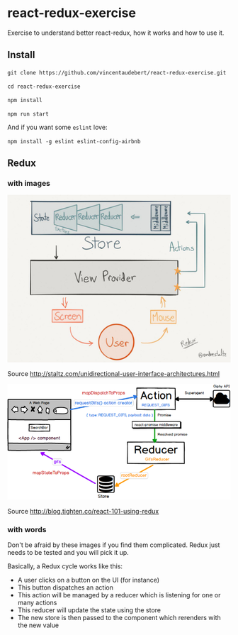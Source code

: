 # react-redux-exercise
Exercise to understand better react-redux, how it works and how to use it.

## Install

`git clone https://github.com/vincentaudebert/react-redux-exercise.git`

`cd react-redux-exercise`

`npm install`

`npm run start`

And if you want some `eslint` love:

`npm install -g eslint eslint-config-airbnb`

## Redux

### with images

![alt Redux image](./readme/redux1.jpg)

Source http://staltz.com/unidirectional-user-interface-architectures.html

![alt Redux image](./readme/redux2.png)

Source http://blog.tighten.co/react-101-using-redux

### with words

Don't be afraid by these images if you find them complicated.
Redux just needs to be tested and you will pick it up.

Basically, a Redux cycle works like this:
- A user clicks on a button on the UI (for instance)
- This button dispatches an action
- This action will be managed by a reducer which is listening for one or many actions
- This reducer will update the state using the store
- The new store is then passed to the component which rerenders with the new value
